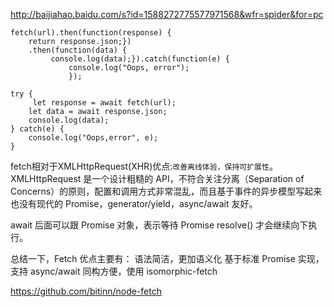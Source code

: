 http://baijiahao.baidu.com/s?id=1588272775577971568&wfr=spider&for=pc

```
fetch(url).then(function(response) { 
    return response.json;})
    .then(function(data) {
         console.log(data);}).catch(function(e) { 
             console.log("Oops, error");
             });
```
```
try {
     let response = await fetch(url); 
    let data = await response.json; 
    console.log(data);
} catch(e) { 
    console.log("Oops,error", e);
}
```

fetch相对于XMLHttpRequest(XHR)优点:`改善离线体验，保持可扩展性`。
XMLHttpRequest 是一个设计粗糙的 API，不符合关注分离（Separation of Concerns）的原则，配置和调用方式非常混乱，而且基于事件的异步模型写起来也没有现代的 Promise，generator/yield，async/await 友好。

await 后面可以跟 Promise 对象，表示等待 Promise resolve() 才会继续向下执行。


总结一下，Fetch 优点主要有：
语法简洁，更加语义化
基于标准 Promise 实现，支持 async/await
同构方便，使用 isomorphic-fetch


https://github.com/bitinn/node-fetch